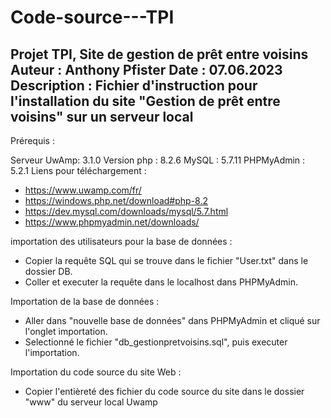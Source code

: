 # Code-source---TPI
Projet TPI, Site de gestion de prêt entre voisins 
Auteur : Anthony Pfister 
Date : 07.06.2023
Description : Fichier d'instruction pour l'installation du site "Gestion de prêt entre voisins" sur un serveur local
------------------------------------------------------------------------------------------------------------------------------------------------------------------------------------------------------------------------------------

Prérequis : 

Serveur UwAmp: 3.1.0 
Version php : 8.2.6
MySQL : 5.7.11
PHPMyAdmin : 5.2.1
Liens pour téléchargement : 
- https://www.uwamp.com/fr/
- https://windows.php.net/download#php-8.2
- https://dev.mysql.com/downloads/mysql/5.7.html
- https://www.phpmyadmin.net/downloads/

importation des utilisateurs pour la base de données :

- Copier la requête SQL qui se trouve dans le fichier "User.txt" dans le dossier DB.
- Coller et executer la requête dans le localhost dans PHPMyAdmin.

Importation de la base de données :

- Aller dans "nouvelle base de données" dans PHPMyAdmin et cliqué sur l'onglet importation.
- Selectionné le fichier "db_gestionpretvoisins.sql", puis executer l'importation.

Importation du code source du site Web :

- Copier l'entièreté des fichier du code source du site dans le dossier "www" du serveur local Uwamp

